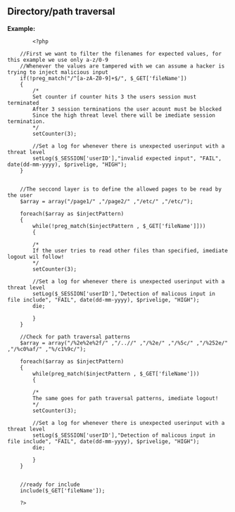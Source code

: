 
Directory/path traversal
-------

**Example:**



         	<?php
     
     	//First we want to filter the filenames for expected values, for this example we use only a-z/0-9
     	//Whenever the values are tampered with we can assume a hacker is trying to inject malicious input
     	if(!preg_match("/^[a-zA-Z0-9]+$/", $_GET['fileName'])
     	{
     		/*
			Set counter if counter hits 3 the users session must terminated
			After 3 session terminations the user acount must be blocked
			Since the high threat level there will be imediate session termination.
			*/
			setCounter(3);
			
			//Set a log for whenever there is unexpected userinput with a threat level
			setLog($_SESSION['userID'],"invalid expected input", "FAIL", date(dd-mm-yyyy), $privelige, "HIGH");
     	}
     
     
        //The seccond layer is to define the allowed pages to be read by the user
        $array = array("/page1/" ,"/page2/" ,"/etc/" ,"/etc/");
        
        foreach($array as $injectPattern)
        {
            while(!preg_match($injectPattern , $_GET['fileName']]))
            {
            
            /*
			If the user tries to read other files than specified, imediate logout wil follow!
			*/
			setCounter(3);
			
			//Set a log for whenever there is unexpected userinput with a threat level
			setLog($_SESSION['userID'],"Detection of malicous input in file include", "FAIL", date(dd-mm-yyyy), $privelige, "HIGH");
            die;
            
            }        
        }
     
        //Check for path traversal patterns
        $array = array("/%2e%2e%2f/" ,"/..//" ,"/%2e/" ,"/%5c/" ,"/%252e/" ,"/%c0%af/" ,"%/c1%9c/");
        
        foreach($array as $injectPattern)
        {
            while(preg_match($injectPattern , $_GET['fileName']))
            {
            
            /*
			The same goes for path traversal patterns, imediate logout!
			*/
			setCounter(3);
			
			//Set a log for whenever there is unexpected userinput with a threat level
			setLog($_SESSION['userID'],"Detection of malicous input in file include", "FAIL", date(dd-mm-yyyy), $privelige, "HIGH");
            die;
            
            }        
        }
        
        
		//ready for include
        include($_GET['fileName']);
        
        ?>


	